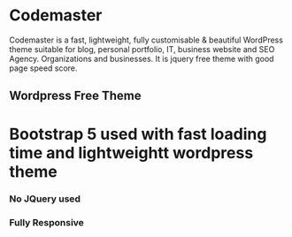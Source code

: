# Codemaster

Codemaster is a fast, lightweight, fully customisable & beautiful WordPress theme suitable for blog, personal portfolio, IT, business website and SEO Agency. Organizations and businesses. It is jquery free theme with good page speed score.

## Wordpress Free Theme 

# Bootstrap 5 used with fast loading time and lightweightt wordpress theme

### No JQuery used
### Fully Responsive

